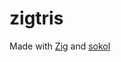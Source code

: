 # zigtris
Made with [Zig](https://github.com/ziglang/zig) and [sokol](https://github.com/floooh/sokol-zig)
